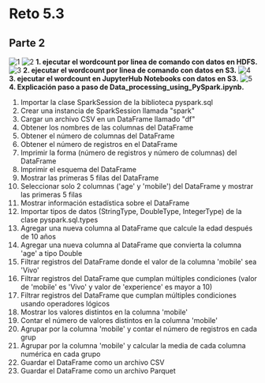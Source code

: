 # Reto 5.3
## Parte 2
![1](https://github.com/jdvalencit/jdvalencit-st0263/assets/61478711/fd769bb9-344b-495f-8f5e-3aea92ef91c7)
![2](https://github.com/jdvalencit/jdvalencit-st0263/assets/61478711/a7deb228-a11d-4d09-b6c4-e0b3e44c9b1c)
**1. ejecutar el wordcount por linea de comando con datos en HDFS.**
![3](https://github.com/jdvalencit/jdvalencit-st0263/assets/61478711/6c9ec14a-b859-4979-b9e1-da1475896ec0)
**2. ejecutar el wordcount por linea de comando con datos en S3.**
![4](https://github.com/jdvalencit/jdvalencit-st0263/assets/61478711/92064587-06d8-4443-ae11-b689b569256e)
**3. ejecutar el wordcount en JupyterHub Notebooks con datos en S3.**
![5](https://github.com/jdvalencit/jdvalencit-st0263/assets/61478711/2473621d-6613-4537-aebe-5b91323ef4bb)
**4. Explicación paso a paso de Data_processing_using_PySpark.ipynb.**
1. Importar la clase SparkSession de la biblioteca pyspark.sql
2. Crear una instancia de SparkSession llamada "spark"
3. Cargar un archivo CSV en un DataFrame llamado "df"
4. Obtener los nombres de las columnas del DataFrame
5. Obtener el número de columnas del DataFrame
6. Obtener el número de registros en el DataFrame
7. Imprimir la forma (número de registros y número de columnas) del DataFrame
8. Imprimir el esquema del DataFrame
9. Mostrar las primeras 5 filas del DataFrame
10. Seleccionar solo 2 columnas ('age' y 'mobile') del DataFrame y mostrar las primeras 5 filas
11. Mostrar información estadística sobre el DataFrame
12. Importar tipos de datos (StringType, DoubleType, IntegerType) de la clase pyspark.sql.types
13. Agregar una nueva columna al DataFrame que calcule la edad después de 10 años
14. Agregar una nueva columna al DataFrame que convierta la columna 'age' a tipo Double
15. Filtrar registros del DataFrame donde el valor de la columna 'mobile' sea 'Vivo'
16. Filtrar registros del DataFrame que cumplan múltiples condiciones (valor de 'mobile' es 'Vivo' y valor de 'experience' es mayor a 10)
17. Filtrar registros del DataFrame que cumplan múltiples condiciones usando operadores lógicos
18. Mostrar los valores distintos en la columna 'mobile'
19. Contar el número de valores distintos en la columna 'mobile'
20. Agrupar por la columna 'mobile' y contar el número de registros en cada grup
21. Agrupar por la columna 'mobile' y calcular la media de cada columna numérica en cada grupo
22. Guardar el DataFrame como un archivo CSV
23. Guardar el DataFrame como un archivo Parquet
